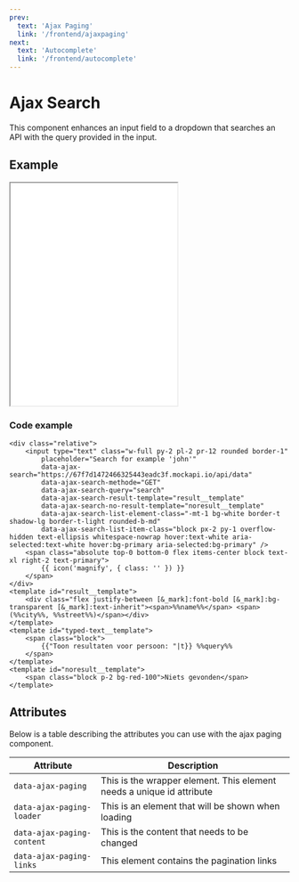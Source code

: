 ```yaml
---
prev:
  text: 'Ajax Paging'
  link: '/frontend/ajaxpaging'
next:
  text: 'Autocomplete'
  link: '/frontend/autocomplete'
---
```


# Ajax Search

This component enhances an input field to a dropdown that searches an API with the query provided in the input.

## Example

<iframe src="../examples/ajaxsearch.html" height="400"></iframe>

### Code example

```TWIG
<div class="relative">
    <input type="text" class="w-full py-2 pl-2 pr-12 rounded border-1"
        placeholder="Search for example 'john'"
        data-ajax-search="https://67f7d1472466325443eadc3f.mockapi.io/api/data"
        data-ajax-search-methode="GET"
        data-ajax-search-query="search"
        data-ajax-search-result-template="result__template"
        data-ajax-search-no-result-template="noresult__template"
        data-ajax-search-list-element-class="-mt-1 bg-white border-t shadow-lg border-t-light rounded-b-md"
        data-ajax-search-list-item-class="block px-2 py-1 overflow-hidden text-ellipsis whitespace-nowrap hover:text-white aria-selected:text-white hover:bg-primary aria-selected:bg-primary" />
    <span class="absolute top-0 bottom-0 flex items-center block text-xl right-2 text-primary">
        {{ icon('magnify', { class: '' }) }}
    </span>
</div>
<template id="result__template">
    <div class="flex justify-between [&_mark]:font-bold [&_mark]:bg-transparent [&_mark]:text-inherit"><span>%%name%%</span> <span>(%%city%%, %%street%%)</span></div>
</template>
<template id="typed-text__template">
    <span class="block">
        {{"Toon resultaten voor persoon: "|t}} %%query%%
    </span>
</template>
<template id="noresult__template">
    <span class="block p-2 bg-red-100">Niets gevonden</span>
</template>
```

## Attributes

Below is a table describing the attributes you can use with the ajax paging component.

| Attribute                  | Description                                                           |
| -------------------------- | --------------------------------------------------------------------- |
| `data-ajax-paging`         | This is the wrapper element. This element needs a unique id attribute |
| `data-ajax-paging-loader`  | This is an element that will be shown when loading                    |
| `data-ajax-paging-content` | This is the content that needs to be changed                          |
| `data-ajax-paging-links`   | This element contains the pagination links                            |
